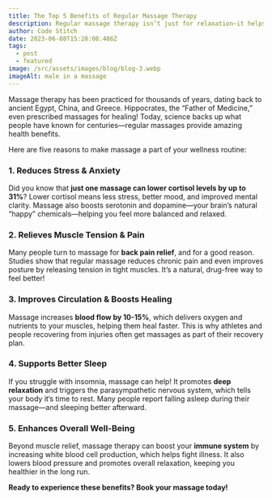 ```yaml
---
title: The Top 5 Benefits of Regular Massage Therapy
description: Regular massage therapy isn’t just for relaxation—it helps reduce stress, relieve pain, improve circulation, and enhance overall well-being.
author: Code Stitch
date: 2023-06-08T15:28:08.486Z
tags:
  - post
  - featured
image: /src/assets/images/blog/blog-3.webp
imageAlt: male in a massage
---
```


Massage therapy has been practiced for thousands of years, dating back to ancient Egypt, China, and Greece. Hippocrates, the “Father of Medicine,” even prescribed massages for healing! Today, science backs up what people have known for centuries—regular massages provide amazing health benefits.

Here are five reasons to make massage a part of your wellness routine:

### 1. Reduces Stress & Anxiety

Did you know that **just one massage can lower cortisol levels by up to 31%**? Lower cortisol means less stress, better mood, and improved mental clarity. Massage also boosts serotonin and dopamine—your brain’s natural “happy” chemicals—helping you feel more balanced and relaxed.

### 2. Relieves Muscle Tension & Pain

Many people turn to massage for **back pain relief**, and for a good reason. Studies show that regular massage reduces chronic pain and even improves posture by releasing tension in tight muscles. It’s a natural, drug-free way to feel better!

### 3. Improves Circulation & Boosts Healing

Massage increases **blood flow by 10-15%**, which delivers oxygen and nutrients to your muscles, helping them heal faster. This is why athletes and people recovering from injuries often get massages as part of their recovery plan.

### 4. Supports Better Sleep

If you struggle with insomnia, massage can help! It promotes **deep relaxation** and triggers the parasympathetic nervous system, which tells your body it’s time to rest. Many people report falling asleep during their massage—and sleeping better afterward.

### 5. Enhances Overall Well-Being

Beyond muscle relief, massage therapy can boost your **immune system** by increasing white blood cell production, which helps fight illness. It also lowers blood pressure and promotes overall relaxation, keeping you healthier in the long run.

**Ready to experience these benefits? Book your massage today!**
